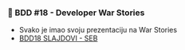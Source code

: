 ### 📣 BDD #18 - Developer War Stories

- Svako je imao svoju prezentaciju na War Stories
- [BDD18 SLAJDOVI - SEB](BDD18-SEB.pdf)
